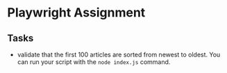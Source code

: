 # Playwright Assignment

## Tasks
- validate that the first 100 articles are sorted from newest to oldest. You can run your script with the `node index.js` command.

